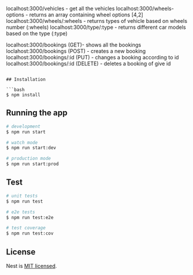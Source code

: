 
localhost:3000/vehicles - get all the vehicles
localhost:3000/wheels-options - returns an array containing wheel options [4,2]
localhost:3000/wheels/:wheels - returns types of vehicle based on wheels number (:wheels)
localhost:3000/type/:type - returns different car models based on the type (:type)

localhost:3000/bookings (GET)- shows all the bookings
loclahost:3000/bookings (POST) - creates a new booking
localhost:3000/bookings/:id (PUT) - changes a booking according to id
localhost:3000/bookings/:id (DELETE) - deletes a booking of give id
```

## Installation

```bash
$ npm install
```



## Running the app

```bash
# development
$ npm run start

# watch mode
$ npm run start:dev

# production mode
$ npm run start:prod
```

## Test

```bash
# unit tests
$ npm run test

# e2e tests
$ npm run test:e2e

# test coverage
$ npm run test:cov
```

## License

Nest is [MIT licensed](LICENSE).
